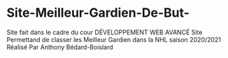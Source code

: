 # Site-Meilleur-Gardien-De-But-
Site fait dans le cadre du cour  DÉVELOPPEMENT WEB AVANCÉ
Site Permettand de  classer les  Meilleur Gardien dans la NHL saison 2020/2021 
Réalisé Par Anthony Bédard-Boislard 
